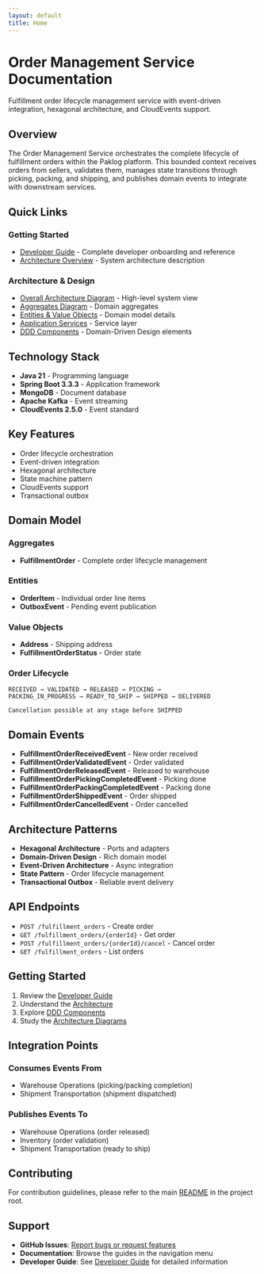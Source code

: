 ```yaml
---
layout: default
title: Home
---
```


# Order Management Service Documentation

Fulfillment order lifecycle management service with event-driven integration, hexagonal architecture, and CloudEvents support.

## Overview

The Order Management Service orchestrates the complete lifecycle of fulfillment orders within the Paklog platform. This bounded context receives orders from sellers, validates them, manages state transitions through picking, packing, and shipping, and publishes domain events to integrate with downstream services.

## Quick Links

### Getting Started
- [Developer Guide](developer-guide.md) - Complete developer onboarding and reference
- [Architecture Overview](architecture.md) - System architecture description

### Architecture & Design
- [Overall Architecture Diagram](overall-architecture-diagram.md) - High-level system view
- [Aggregates Diagram](aggregates-diagram.md) - Domain aggregates
- [Entities & Value Objects](entities-value-objects-diagram.md) - Domain model details
- [Application Services](application-services-diagram.md) - Service layer
- [DDD Components](ddd-components.md) - Domain-Driven Design elements

## Technology Stack

- **Java 21** - Programming language
- **Spring Boot 3.3.3** - Application framework
- **MongoDB** - Document database
- **Apache Kafka** - Event streaming
- **CloudEvents 2.5.0** - Event standard

## Key Features

- Order lifecycle orchestration
- Event-driven integration
- Hexagonal architecture
- State machine pattern
- CloudEvents support
- Transactional outbox

## Domain Model

### Aggregates
- **FulfillmentOrder** - Complete order lifecycle management

### Entities
- **OrderItem** - Individual order line items
- **OutboxEvent** - Pending event publication

### Value Objects
- **Address** - Shipping address
- **FulfillmentOrderStatus** - Order state

### Order Lifecycle

```
RECEIVED → VALIDATED → RELEASED → PICKING →
PACKING_IN_PROGRESS → READY_TO_SHIP → SHIPPED → DELIVERED

Cancellation possible at any stage before SHIPPED
```

## Domain Events

- **FulfillmentOrderReceivedEvent** - New order received
- **FulfillmentOrderValidatedEvent** - Order validated
- **FulfillmentOrderReleasedEvent** - Released to warehouse
- **FulfillmentOrderPickingCompletedEvent** - Picking done
- **FulfillmentOrderPackingCompletedEvent** - Packing done
- **FulfillmentOrderShippedEvent** - Order shipped
- **FulfillmentOrderCancelledEvent** - Order cancelled

## Architecture Patterns

- **Hexagonal Architecture** - Ports and adapters
- **Domain-Driven Design** - Rich domain model
- **Event-Driven Architecture** - Async integration
- **State Pattern** - Order lifecycle management
- **Transactional Outbox** - Reliable event delivery

## API Endpoints

- `POST /fulfillment_orders` - Create order
- `GET /fulfillment_orders/{orderId}` - Get order
- `POST /fulfillment_orders/{orderId}/cancel` - Cancel order
- `GET /fulfillment_orders` - List orders

## Getting Started

1. Review the [Developer Guide](developer-guide.md)
2. Understand the [Architecture](architecture.md)
3. Explore [DDD Components](ddd-components.md)
4. Study the [Architecture Diagrams](overall-architecture-diagram.md)

## Integration Points

### Consumes Events From
- Warehouse Operations (picking/packing completion)
- Shipment Transportation (shipment dispatched)

### Publishes Events To
- Warehouse Operations (order released)
- Inventory (order validation)
- Shipment Transportation (ready to ship)

## Contributing

For contribution guidelines, please refer to the main [README](../README.md) in the project root.

## Support

- **GitHub Issues**: [Report bugs or request features](https://github.com/paklog/order-management/issues)
- **Documentation**: Browse the guides in the navigation menu
- **Developer Guide**: See [Developer Guide](developer-guide.md) for detailed information
